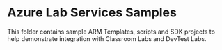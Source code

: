 # Azure Lab Services Samples

This folder contains sample ARM Templates, scripts and SDK projects to help demonstrate integration with Classroom Labs and DevTest Labs.